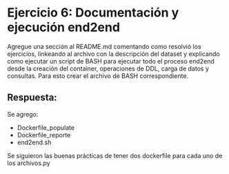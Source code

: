 # Ejercicio 6: Documentación y ejecución end2end

Agregue una sección al README.md comentando como resolvió los ejercicios, linkeando al archivo con la descripción del dataset y explicando como ejecutar un script de BASH para ejecutar todo el proceso end2end desde la creación del container, operaciones de DDL, carga de datos y consultas. Para esto crear el archivo de BASH correspondiente.

## Respuesta:

Se agrego:
- Dockerfile_populate
- Dockerfile_reporte
- end2end.sh

Se siguieron las buenas prácticas de tener dos dockerfile para cada uno de los archivos.py

